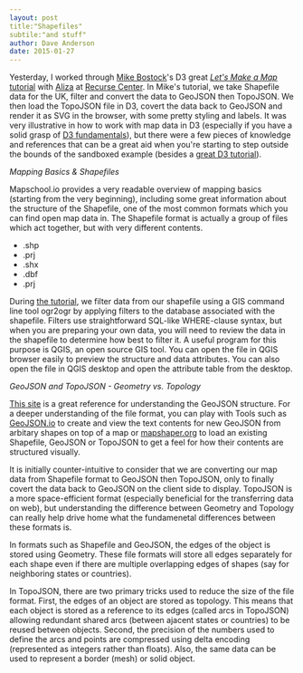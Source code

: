 ```yaml
---
layout: post
title:"Shapefiles"
subtile:"and stuff"
author: Dave Anderson
date: 2015-01-27
---
```

Yesterday, I worked through [Mike Bostock][mike]'s D3 great [*Let's Make a Map* tutorial][lets map] with [Aliza][aliza] at [Recurse Center][recurse]. In Mike's tutorial, we take Shapefile data for the UK, filter and convert the data to GeoJSON then TopoJSON. We then load the TopoJSON file in D3, covert the data back to GeoJSON and render it as SVG in the browser, with some pretty styling and labels. It was very illustrative in how to work with map data in D3 (especially if you have a solid grasp of [D3 fundamentals][d3 fund]), but there were a few pieces of knowledge and references that can be a great aid when you're starting to step outside the bounds of the sandboxed example (besides a [great D3 tutorial][scott dataviz]).

[aliza]: http://alizauf.github.io/
[mike]: http://bost.ocks.org/mike/algorithms/
[lets map]:http://bost.ocks.org/mike/map/
[recurse]: http://www.recurse.com/
[d3 fund]: http://bost.ocks.org/mike/join/
[scott dataviz]: http://chimera.labs.oreilly.com/books/1230000000345/index.html

_Mapping Basics & Shapefiles_

Mapschool.io provides a very readable overview of mapping basics (starting from the very beginning), including some great information about the structure of the Shapefile, one of the most common formats which you can find open map data in. The Shapefile format is actually a group of files which act together, but with very different contents.

* .shp
* .prj
* .shx
* .dbf
* .prj

During [the tutorial][lets map], we filter data from our shapefile using a GIS command line tool ogr2ogr by applying filters to the database associated with the shapefile. Filters use straightforward SQL-like WHERE-clause syntax, but when you are preparing your own data, you will need to review the data in the shapefile to determine how best to filter it. A useful program for this purpose is QGIS, an open source GIS tool. You can open the file in QGIS browser easily to preview the structure and data attributes. You can also open the file in QGIS desktop and open the attribute table from the desktop.

[map school]: http://mapschool.io/
[map cheatsheet]: https://github.com/tmcw/mapmakers-cheatsheet

[create maps]: https://github.com/veltman/maps-nicar14

[nyc-map]: https://github.com/dwillis/nyc-maps


[projection]: http://www.geo.hunter.cuny.edu/~jochen/gtech201/lectures/lec6concepts/map%20coordinate%20systems/how%20to%20choose%20a%20projection.htm
[transition]: https://www.jasondavies.com/maps/transition/

_GeoJSON and TopoJSON - Geometry vs. Topology_

[This site][geojson] is a great reference for understanding the GeoJSON structure. For a deeper understanding of the file format, you can play with Tools such as [GeoJSON.io][geojson play] to create and view the text contents for new GeoJSON from arbitary shapes on top of a map or [mapshaper.org][mapshaper] to load an existing Shapefile, GeoJSON or TopoJSON to get a feel for how their contents are structured visually.

It is initially counter-intuitive to consider that we are converting our map data from Shapefile format to GeoJSON then TopoJSON, only to finally covert the data back to GeoJSON on the client side to display. TopoJSON is a more space-efficient format (especially beneficial for the transferring data on web), but understanding the difference between Geometry and Topology can really help drive home what the fundamenetal differences between these formats is.

In formats such as Shapefile and GeoJSON, the edges of the object is stored using Geometry. These file formats will store all edges separately for each shape even if there are multiple overlapping edges of shapes (say for neighboring states or countries).

In TopoJSON, there are two primary tricks used to reduce the size of the file format. First, the edges of an object are stored as topology. This means that each object is stored as a reference to its edges (called arcs in TopoJSON) allowing redundant shared arcs (between ajacent states or countries) to be reused between objects. Second, the precision of the numbers used to define the arcs and points are compressed using delta encoding (represented as integers rather than floats). Also, the same data can be used to represent a border (mesh) or solid object.


[geojson]: http://www.macwright.org/2015/03/23/geojson-second-bite.html
[topo]: http://www.esri.com/news/arcuser/0401/topo.html
[topojson]: https://github.com/mbostock/topojson/wiki
[geojson play]: http://geojson.io/
[mapshaper]: http://www.mapshaper.org/

[delta short]: http://www.dspguide.com/ch27/4.htm
[delta]: http://preshing.com/20121105/arithmetic-encoding-using-fixed-point-math/
